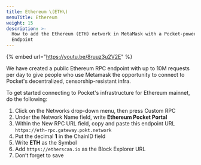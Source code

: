 ```yaml
---
title: Ethereum \(ETH\)
menuTitle: Ethereum
weight: 15
description: >-
  How to add the Ethereum (ETH) network in MetaMask with a Pocket-powered RPC
  Endpoint
---
```



{% embed url="https://youtu.be/8ruuz3u2V2E" %}

We have created a public Ethereum RPC endpoint with up to 10M requests per day to give people who use Metamask the opportunity to connect to Pocket's decentralized, censorship-resistant infra.

To get started connecting to Pocket's infrastructure for Ethereum mainnet, do the following:

1. Click on the Networks drop-down menu, then press Custom RPC
2. Under the Network Name field, write **Ethereum Pocket Portal**
3. Within the New RPC URL field, copy and paste this endpoint URL `https://eth-rpc.gateway.pokt.network`
4. Put the decimal **1** in the ChainID field
5. Write **ETH** as the Symbol
6. Add `https://etherscan.io` as the Block Explorer URL
7. Don’t forget to save

